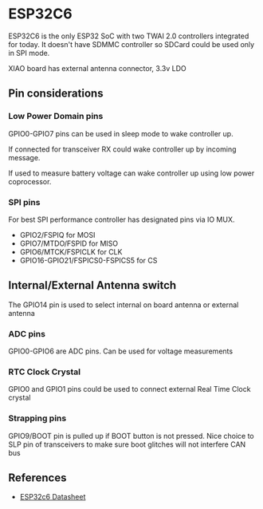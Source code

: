 # ESP32C6

ESP32C6 is the only ESP32 SoC with two TWAI 2.0 controllers integrated for today. It doesn't have SDMMC controller so SDCard could be used only in SPI mode.

XIAO board has external antenna connector, 3.3v LDO

## Pin considerations

### Low Power Domain pins

GPIO0-GPIO7 pins can be used in sleep mode to wake controller up.

If connected for transceiver RX could wake controller up by incoming message.

If used to measure battery voltage can wake controller up using low power coprocessor.

### SPI pins

For best SPI performance controller has designated pins via IO MUX.

- GPIO2/FSPIQ for MOSI
- GPIO7/MTDO/FSPID for MISO
- GPIO6/MTCK/FSPICLK for CLK
- GPIO16-GPIO21/FSPICS0-FSPICS5 for CS

## Internal/External Antenna switch

The GPIO14 pin is used to select internal on board antenna or external antenna

### ADC pins

GPIO0-GPIO6 are ADC pins. Can be used for voltage measurements

### RTC Clock Crystal

GPIO0 and GPIO1 pins could be used to connect external Real Time Clock crystal

### Strapping pins

GPIO9/BOOT pin is pulled up if BOOT button is not pressed. Nice choice to SLP pin of transceivers to make sure boot glitches will not interfere CAN bus

## References

- [ESP32c6 Datasheet](https://www.espressif.com/sites/default/files/documentation/esp32-c6_datasheet_en.pdf)
